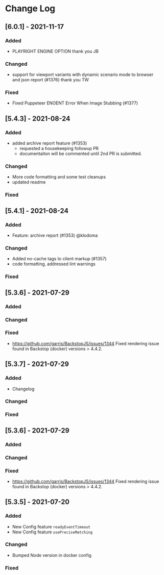 
# Change Log

 
## [6.0.1] - 2021-11-17
### Added
- PLAYRIGHT ENGINE OPTION  thank you JB

### Changed
- support for viewport variants with dynamic scenario mode to browser and json report (#1376)  thank you TW

### Fixed 
- Fixed Puppeteer ENOENT Error When Image Stubbing (#1377)



 
## [5.4.3] - 2021-08-24
### Added
- added archive report feature (#1353)
  - requested a housekeeping followup PR
  - documentaiton will be commented until 2nd PR is submitted.


### Changed
- More code formatting and some test cleanups
- updated readme

### Fixed 



 
## [5.4.1] - 2021-08-24
### Added
- Feature: archive report (#1353)  @klodoma



### Changed
- Added no-cache tags to client markup (#1357)
- code formatting, addressed lint warnings

### Fixed 




## [5.3.6] - 2021-07-29

### Added


### Changed


### Fixed
- https://github.com/garris/BackstopJS/issues/1344
  Fixed rendering issue found in Backstop (docker) versions > 4.4.2.
 

## [5.3.7] - 2021-07-29
### Added
- Changelog

### Changed


### Fixed 


## [5.3.6] - 2021-07-29

### Added


### Changed


### Fixed
- https://github.com/garris/BackstopJS/issues/1344
  Fixed rendering issue found in Backstop (docker) versions > 4.4.2.
 

 
## [5.3.5] - 2021-07-20

### Added
- New Config feature `readyEventTimeout`
- New Config feature `usePreciseMatching`


### Changed
- Bumped Node version in docker config


### Fixed

